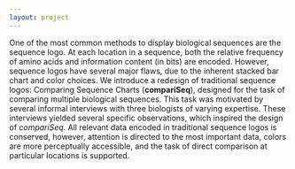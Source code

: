 ```yaml
---
layout: project
---
```


One of the most common methods to display biological sequences are the sequence logo. At each location in a sequence, both the relative frequency of amino acids and information content (in bits) are encoded. However, sequence logos have several major flaws, due to the inherent stacked bar chart and color choices. We introduce a redesign of traditional sequence logos: Comparing Sequence Charts (**compariSeq**), designed for the task of comparing multiple biological sequences. This task was motivated by several informal interviews with three biologists of varying expertise. These interviews yielded several specific observations, which inspired the design of *compariSeq*. All relevant data encoded in traditional sequence logos is conserved, however, attention is directed to the most important data, colors are more perceptually accessible, and the task of direct comparison at particular locations is supported.
